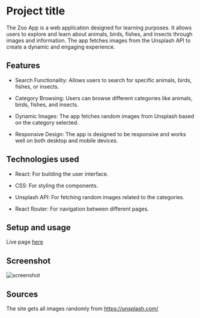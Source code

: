 # Project title

The Zoo App is a web application designed for learning purposes. It allows users to explore and learn about animals, birds, fishes, and insects through images and information. The app fetches images from the Unsplash API to create a dynamic and engaging experience.


## Features

- Search Functionality: Allows users to search for specific animals, birds, fishes, or insects.

- Category Browsing: Users can browse different categories like animals, birds, fishes, and insects.

- Dynamic Images: The app fetches random images from Unsplash based on the category selected.

- Responsive Design: The app is designed to be responsive and works well on both desktop and mobile devices.

## Technologies used

- React: For building the user interface.

- CSS: For styling the components.

- Unsplash API: For fetching random images related to the categories.

- React Router: For navigation between different pages.

## Setup and usage

Live page [here](https://saurov-paul.github.io/Animal-Project/)

## Screenshot

![screenshot](./screenshot.png)

## Sources 

The site gets all images randomly from https://unsplash.com/

